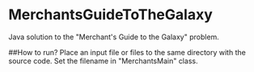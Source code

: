 # MerchantsGuideToTheGalaxy
Java solution to the "Merchant's Guide to the Galaxy" problem.

##How to run?
Place an input file or files to the same directory with the source code. Set the filename in "MerchantsMain" class.
